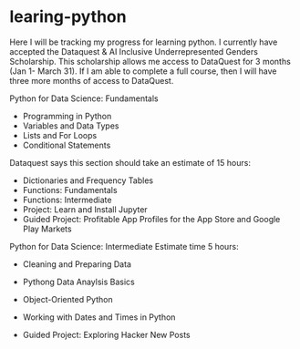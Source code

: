 # learing-python

Here I will be tracking my progress for learning python. I currently have accepted the Dataquest & AI Inclusive Underrepresented Genders Scholarship. This scholarship allows me access to DataQuest for 3 months (Jan 1- March 31). If I am able to complete a full course, then I will have three more months of access to DataQuest. 

Python for Data Science: Fundamentals 
- Programming in Python
- Variables and Data Types
- Lists and For Loops
- Conditional Statements

Dataquest says this section should take an estimate of 15 hours: 
- Dictionaries and Frequency Tables
- Functions: Fundamentals
- Functions: Intermediate
- Project: Learn and Install Jupyter
- Guided Project: Profitable App Profiles for the App Store and Google Play Markets

Python for Data Science: Intermediate
Estimate time 5 hours:
- Cleaning and Preparing Data
- Pythong Data Anaylsis Basics
- Object-Oriented Python

- Working with Dates and Times in Python
- Guided Project: Exploring Hacker New Posts
